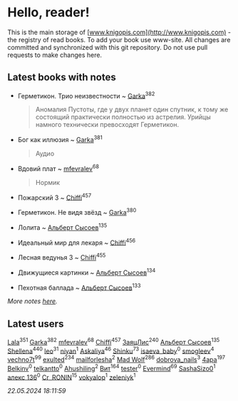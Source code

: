 # Hello, reader!
This is the main storage of [www.knigopis.com](http://www.knigopis.com) - the registry of read books.
To add your book use www-site. All changes are committed and synchronized with this git repository.
Do not use pull requests to make changes here.


## Latest books with notes
* Герметикон. Трио неизвестности ~ [Garka](users/115/115753719718250012620-google)<sup>382</sup>
    > Аномалия Пустоты, где у двух планет один спутник, к тому же состоящий практически полностью из астрелия. Урийцы намного технически превосходят Герметикон.

* Бог как иллюзия ~ [Garka](users/115/115753719718250012620-google)<sup>381</sup>
    > Аудио

* Вдовий плат ~ [mfevralev](users/140/140966150-vkontakte)<sup>68</sup>
    > Нормик

* Пожарский 3 ~ [Chiffi](users/105/105831994080785626680-google)<sup>457</sup>

* Герметикон. Не видя звёзд ~ [Garka](users/115/115753719718250012620-google)<sup>380</sup>

* Лолита ~ [Альберт Сысоев](users/474/47446642-vkontakte)<sup>135</sup>

* Идеальный мир для лекаря ~ [Chiffi](users/105/105831994080785626680-google)<sup>456</sup>

* Лесная ведунья 3 ~ [Chiffi](users/105/105831994080785626680-google)<sup>455</sup>

* Движущиеся картинки ~ [Альберт Сысоев](users/474/47446642-vkontakte)<sup>134</sup>

* Пехотная баллада ~ [Альберт Сысоев](users/474/47446642-vkontakte)<sup>133</sup>


_More notes [here](latest_books_with_notes.md)._


## Latest users
[Lala](users/761/76187635-vkontakte)<sup>351</sup> 
[Garka](users/115/115753719718250012620-google)<sup>382</sup> 
[mfevralev](users/140/140966150-vkontakte)<sup>68</sup> 
[Chiffi](users/105/105831994080785626680-google)<sup>457</sup> 
[ЗаяцЛис](users/112/112388384595246311466-google)<sup>240</sup> 
[Альберт Сысоев](users/474/47446642-vkontakte)<sup>135</sup> 
[Shellena](users/134/13413591548892934957-mailru)<sup>440</sup> 
[leo](users/106/106915386474260202605-google)<sup>31</sup> 
[niyan](users/110/110517883439678622021-google)<sup>1</sup> 
[Askaliya](users/326/326783541-vkontakte)<sup>46</sup> 
[Shinku](users/109/109176126475581739292-google)<sup>73</sup> 
[isaeva_baby](users/109/109089966297718972425-google)<sup>0</sup> 
[smogleev](users/267/267805152-yandex)<sup>4</sup> 
[vechno7t](users/102/102483077884312127500-google)<sup>99</sup> 
[exulted](users/100/100599204551896265722-google)<sup>234</sup> 
[mailforlesha](users/836/836484549-yandex)<sup>2</sup> 
[Mad Wolf](users/947/94738840-vkontakte)<sup>286</sup> 
[dobrova_nails](users/606/6069210-vkontakte)<sup>3</sup> 
[4apa](users/117/117392596378069249667-google)<sup>197</sup> 
[Belkinv](users/117/117655821011958723100-google)<sup>0</sup> 
[telkantto](users/105/105132765868492364316-google)<sup>0</sup> 
[Ahushiling](users/116/116407812532669338806-google)<sup>2</sup> 
[Вит](users/300/300273923-vkontakte)<sup>164</sup> 
[tester](users/116/116424012935321035501-google)<sup>0</sup> 
[Evermind](users/302/302928912-vkontakte)<sup>69</sup> 
[SashaSizo0](users/117/117932212421048968285-google)<sup>1</sup> 
[алекс 136](users/184/18475011-vkontakte)<sup>0</sup> 
[Cr_RONIN](users/112/112090473416384685204-google)<sup>15</sup> 
[vokyalop](users/320/32096418-yandex)<sup>1</sup> 
[zeleniyk](users/196/19644235-vkontakte)<sup>1</sup> 


_22.05.2024 18:11:59_
